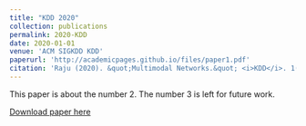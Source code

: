```yaml
---
title: "KDD 2020"
collection: publications
permalink: 2020-KDD
date: 2020-01-01
venue: 'ACM SIGKDD KDD'
paperurl: 'http://academicpages.github.io/files/paper1.pdf'
citation: 'Raju (2020). &quot;Multimodal Networks.&quot; <i>KDD</i>. 1(2).'
---
```

This paper is about the number 2. The number 3 is left for future work.

[Download paper here](http://academicpages.github.io/files/paper2.pdf)
